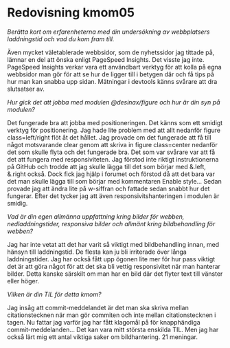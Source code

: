 ---
---
Redovisning kmom05
=========================


*Berätta kort om erfarenheterna med din undersökning av webbplatsers laddningstid och vad du kom fram till.*

Även mycket väletablerade webbsidor, som de nyhetssidor jag tittade på, lämnar en del att önska enligt PageSpeed Insights. Det visste jag inte. PageSpeed Insights verkar vara ett
användbart verktyg för att kolla på egna webbsidor man gör för att se hur de ligger till i betygen där och få tips på hur man kan snabba upp sidan. Mätningar i devtools känns svårare
att dra slutsatser av.

*Hur gick det att jobba med modulen @desinax/figure och hur är din syn på modulen?*

Det fungerade bra att jobba med positioneringen. Det känns som ett smidigt verktyg för positionering. Jag hade lite problem med att allt nedanför figure class=left/right flöt åt
det hållet. Jag provade om det fungerade att få till något motsvarande clear genom att skriva in figure class=center nedanför det som skulle flyta och det fungerade bra.
Det som var svårare var att få det att fungera med responsiviteten. Jag förstod inte riktigt instruktionerna på GitHub och trodde att jag skulle lägga till
det som börjar med &.left, &.right också. Dock fick jag hjälp i forumet och förstod då att det bara var det man skulle lägga till som börjar med kommentaren Enable style... Sedan provade jag att ändra lite på w-siffran och fattade sedan snabbt hur det fungerar. Efter det tycker jag att även responsivitshanteringen i modulen är smidig.

*Vad är din egen allmänna uppfattning kring bilder för webben, nedladdningstider, responsiva bilder och allmänt kring bildbehandling för webben?*

Jag har inte vetat att det har varit så viktigt med bildbehandling innan, med hänsyn till laddningstid. De flesta kan ju bli irriterade över långa laddningstider. Jag har också fått upp ögonen lite mer för hur
pass viktigt det är att göra något för att det ska bli vettig responsivitet när man hanterar bilder. Detta kanske särskilt om man har en bild där det flyter text till vänster eller höger.

*Vilken är din TIL för detta kmom?*

Jag insåg att commit-meddelandet är det man ska skriva mellan citationstecknen när man gör commiten och inte mellan citationstecknen i tagen. Nu fattar jag varför jag har fått
klagomål på för knapphändiga commit-meddelanden... Det kan vara mitt största enskilda TIL. Men jag har också lärt mig ett antal viktiga saker om bildhantering. 21 meningar.
